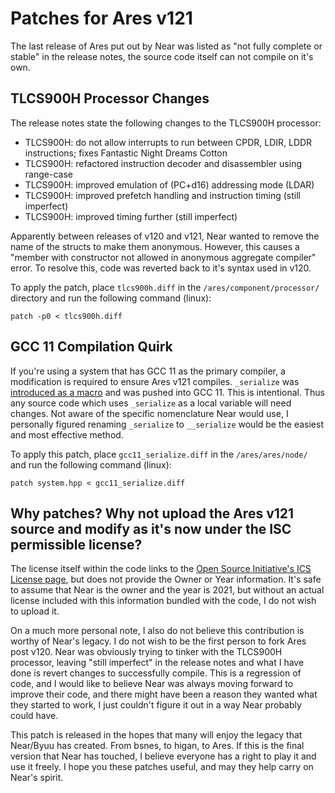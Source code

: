 # Patches for Ares v121
The last release of Ares put out by Near was listed as "not fully complete or stable" in the release notes, the source code itself can not compile on it's own.

## TLCS900H Processor Changes
The release notes state the following changes to the TLCS900H processor:
- TLCS900H: do not allow interrupts to run between CPDR, LDIR, LDDR instructions; fixes Fantastic Night Dreams Cotton
-   TLCS900H: refactored instruction decoder and disassembler using range-case
-   TLCS900H: improved emulation of (PC+d16) addressing mode (LDAR)
-   TLCS900H: improved prefetch handling and instruction timing (still imperfect)
-   TLCS900H: improved timing further (still imperfect)

Apparently between releases of v120 and v121, Near wanted to remove the name of the structs to make them anonymous. However, this causes a "member with constructor not allowed in anonymous aggregate compiler" error. To resolve this, code was reverted back to it's syntax used in v120.

To apply the patch, place `tlcs900h.diff` in the `/ares/component/processor/` directory and run the following command (linux):
```
patch -p0 < tlcs900h.diff
```

## GCC 11 Compilation Quirk
If you're using a system that has GCC 11 as the primary compiler, a modification is required to ensure Ares v121 compiles. `_serialize` was [introduced as a macro](https://patchwork.ozlabs.org/project/gcc/patch/CAMe9rOp_DLg55kRxw2v75PPeqj-8tDKob5z-+EWPpf-L3OuKKw@mail.gmail.com/) and was pushed into GCC 11. This is intentional. Thus any source code which uses `_serialize` as a local variable will need changes. Not aware of the specific nomenclature Near would use, I personally figured renaming `_serialize` to `__serialize` would be the easiest and most effective method.

To apply this patch, place `gcc11_serialize.diff` in the `/ares/ares/node/` and run the following command (linux):
```
patch system.hpp < gcc11_serialize.diff
```

## Why patches? Why not upload the Ares v121 source and modify as it's now under the ISC permissible license?
The license itself within the code links to the [Open Source Initiative's ICS License page](https://opensource.org/licenses/ISC), but does not provide the Owner or Year information. It's safe to assume that Near is the owner and the year is 2021, but without an actual license included with this information bundled with the code, I do not wish to upload it.

On a much more personal note, I also do not believe this contribution is worthy of Near's legacy. I do not wish to be the first person to fork Ares post v120. Near was obviously trying to tinker with the TLCS900H processor, leaving "still imperfect" in the release notes and what I have done is revert changes to successfully compile. This is a regression of code, and I would like to believe Near was always moving forward to improve their code, and there might have been a reason they wanted what they started to work, I just couldn't figure it out in a way Near probably could have.

This patch is released in the hopes that many will enjoy the legacy that Near/Byuu has created. From bsnes, to higan, to Ares. If this is the final version that Near has touched, I believe everyone has a right to play it and use it freely. I hope you these patches useful, and may they help carry on Near's spirit.
